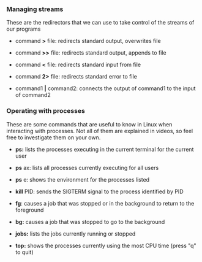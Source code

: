 ### Managing streams

These are the redirectors that we can use to take control of the streams of our programs

- command **>** file: redirects standard output, overwrites file
    
- command **>>** file: redirects standard output, appends to file
    
- command **<** file: redirects standard input from file
    
- command **2>** file: redirects standard error to file
    
- command1 **|** command2: connects the output of command1 to the input of command2
    

### Operating with processes

These are some commands that are useful to know in Linux when interacting with processes. Not all of them are explained in videos, so feel free to investigate them on your own.

- **ps:** lists the processes executing in the current terminal for the current user
    
- **ps** ax: lists all processes currently executing for all users
    
- **ps** e: shows the environment for the processes listed
    
- **kill** PID: sends the SIGTERM signal to the process identified by PID
    
- **fg**: causes a job that was stopped or in the background to return to the foreground
    
- **bg:** causes a job that was stopped to go to the background
    
- **jobs:** lists the jobs currently running or stopped
    
- **top:** shows the processes currently using the most CPU time (press "q" to quit)
    
